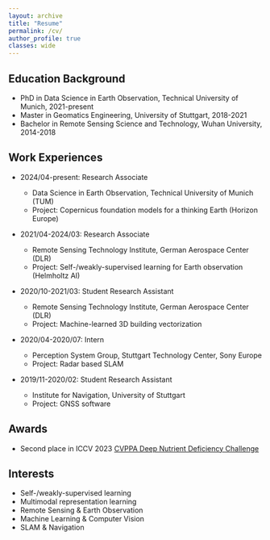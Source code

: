 ```yaml
---
layout: archive
title: "Resume"
permalink: /cv/
author_profile: true
classes: wide
---
```


Education Background
-----
* PhD in Data Science in Earth Observation, Technical University of Munich, 2021-present
* Master in Geomatics Engineering, University of Stuttgart, 2018-2021
* Bachelor in Remote Sensing Science and Technology, Wuhan University, 2014-2018

Work Experiences
-----
* 2024/04-present: Research Associate
  * Data Science in Earth Observation, Technical University of Munich (TUM)
  * Project: Copernicus foundation models for a thinking Earth (Horizon Europe)

* 2021/04-2024/03: Research Associate
  * Remote Sensing Technology Institute, German Aerospace Center (DLR)
  * Project: Self-/weakly-supervised learning for Earth observation (Helmholtz AI)

* 2020/10-2021/03: Student Research Assistant
  * Remote Sensing Technology Institute, German Aerospace Center (DLR)
  * Project: Machine-learned 3D building vectorization

* 2020/04-2020/07: Intern
  * Perception System Group, Stuttgart Technology Center, Sony Europe
  * Project: Radar based SLAM

* 2019/11-2020/02: Student Research Assistant
  * Institute for Navigation, University of Stuttgart
  * Project: GNSS software

Awards
-----
* Second place in ICCV 2023 [CVPPA Deep Nutrient Deficiency Challenge](https://cvppa2023.github.io/challenges/#deep-nutrient-deficiency---dikopshof---winter-wheat-and-winter-rye)

Interests
-----
* Self-/weakly-supervised learning
* Multimodal representation learning
* Remote Sensing & Earth Observation
* Machine Learning & Computer Vision
* SLAM & Navigation


  

  

  

